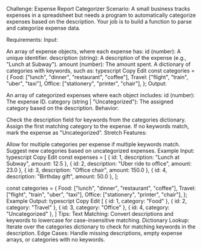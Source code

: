 Challenge: Expense Report Categorizer
Scenario:
A small business tracks expenses in a spreadsheet but needs a program to automatically categorize expenses based on the description. Your job is to build a function to parse and categorize expense data.

Requirements:
Input:

An array of expense objects, where each expense has:
id (number): A unique identifier.
description (string): A description of the expense (e.g., "Lunch at Subway").
amount (number): The amount spent.
A dictionary of categories with keywords, such as:
typescript
Copy
Edit
const categories = {
  Food: ["lunch", "dinner", "restaurant", "coffee"],
  Travel: ["flight", "train", "uber", "taxi"],
  Office: ["stationery", "printer", "chair"],
};
Output:

An array of categorized expenses where each object includes:
id (number): The expense ID.
category (string | "Uncategorized"): The assigned category based on the description.
Behavior:

Check the description field for keywords from the categories dictionary.
Assign the first matching category to the expense.
If no keywords match, mark the expense as "Uncategorized".
Stretch Features:

Allow for multiple categories per expense if multiple keywords match.
Suggest new categories based on uncategorized expenses.
Example Input:
typescript
Copy
Edit
const expenses = [
  { id: 1, description: "Lunch at Subway", amount: 12.5 },
  { id: 2, description: "Uber ride to office", amount: 23.0 },
  { id: 3, description: "Office chair", amount: 150.0 },
  { id: 4, description: "Birthday gift", amount: 50.0 },
];

const categories = {
  Food: ["lunch", "dinner", "restaurant", "coffee"],
  Travel: ["flight", "train", "uber", "taxi"],
  Office: ["stationery", "printer", "chair"],
};
Example Output:
typescript
Copy
Edit
[
  { id: 1, category: "Food" },
  { id: 2, category: "Travel" },
  { id: 3, category: "Office" },
  { id: 4, category: "Uncategorized" },
]
Tips:
Text Matching: Convert descriptions and keywords to lowercase for case-insensitive matching.
Dictionary Lookup: Iterate over the categories dictionary to check for matching keywords in the description.
Edge Cases: Handle missing descriptions, empty expense arrays, or categories with no keywords.
